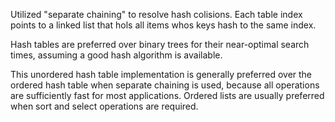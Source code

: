 Utilized "separate chaining" to resolve hash colisions. Each table index
points to a linked list that hols all items whos keys hash to the same
index.

Hash tables are preferred over binary trees for their near-optimal search
times, assuming a good hash algorithm is available.

This unordered hash table implementation is generally preferred over the
ordered hash table when separate chaining is used, because all operations
are sufficiently fast for most applications. Ordered lists are usually
preferred when sort and select operations are required.
